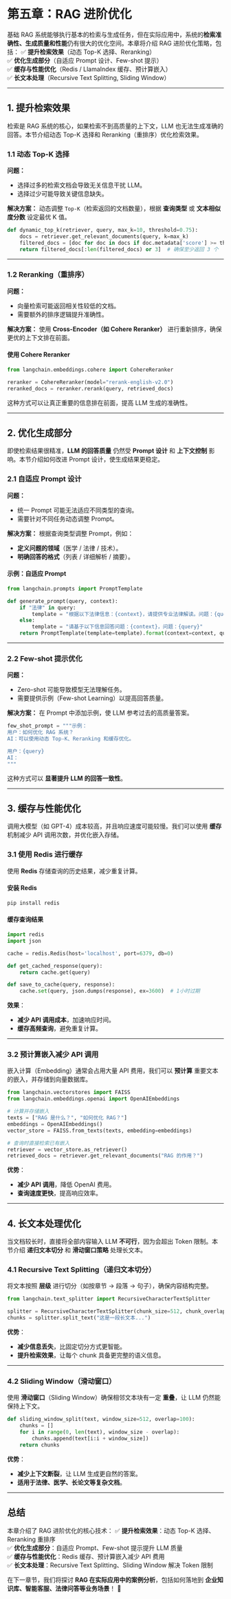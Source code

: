 # **第五章：RAG 进阶优化**

基础 RAG 系统能够执行基本的检索与生成任务，但在实际应用中，系统的**检索准确性、生成质量和性能**仍有很大的优化空间。本章将介绍 RAG 进阶优化策略，包括：
✅ **提升检索效果**（动态 Top-K 选择、Reranking）  
✅ **优化生成部分**（自适应 Prompt 设计、Few-shot 提示）  
✅ **缓存与性能优化**（Redis / LlamaIndex 缓存、预计算嵌入）  
✅ **长文本处理**（Recursive Text Splitting, Sliding Window）  

---

## **1. 提升检索效果**

检索是 RAG 系统的核心，如果检索不到高质量的上下文，LLM 也无法生成准确的回答。本节介绍动态 Top-K 选择和 Reranking（重排序）优化检索效果。

### **1.1 动态 Top-K 选择**

**问题：**

- 选择过多的检索文档会导致无关信息干扰 LLM。
- 选择过少可能导致关键信息缺失。

**解决方案：**
动态调整 `Top-K`（检索返回的文档数量），根据 **查询类型** 或 **文本相似度分数** 设定最优 K 值。

```python
def dynamic_top_k(retriever, query, max_k=10, threshold=0.75):
    docs = retriever.get_relevant_documents(query, k=max_k)
    filtered_docs = [doc for doc in docs if doc.metadata['score'] >= threshold]
    return filtered_docs[:len(filtered_docs) or 3]  # 确保至少返回 3 个
```

---

### **1.2 Reranking（重排序）**

**问题：**

- 向量检索可能返回相关性较低的文档。
- 需要额外的排序逻辑提升准确性。

**解决方案：**
使用 **Cross-Encoder（如 Cohere Reranker）** 进行重新排序，确保更优的上下文排在前面。

#### **使用 Cohere Reranker**

```python
from langchain.embeddings.cohere import CohereReranker

reranker = CohereReranker(model="rerank-english-v2.0")
reranked_docs = reranker.rerank(query, retrieved_docs)
```

这种方式可以让真正重要的信息排在前面，提高 LLM 生成的准确性。

---

## **2. 优化生成部分**

即使检索结果很精准，**LLM 的回答质量** 仍然受 **Prompt 设计** 和 **上下文控制** 影响。本节介绍如何改进 Prompt 设计，使生成结果更稳定。

### **2.1 自适应 Prompt 设计**

**问题：**

- 统一 Prompt 可能无法适应不同类型的查询。
- 需要针对不同任务动态调整 Prompt。

**解决方案：**
根据查询类型调整 Prompt，例如：

- **定义问题的领域**（医学 / 法律 / 技术）。
- **明确回答的格式**（列表 / 详细解析 / 摘要）。

#### **示例：自适应 Prompt**

```python
from langchain.prompts import PromptTemplate

def generate_prompt(query, context):
    if "法律" in query:
        template = "根据以下法律信息：{context}，请提供专业法律解读。问题：{query}"
    else:
        template = "请基于以下信息回答问题：{context}，问题：{query}"
    return PromptTemplate(template=template).format(context=context, query=query)
```

---

### **2.2 Few-shot 提示优化**

**问题：**

- Zero-shot 可能导致模型无法理解任务。
- 需要提供示例（Few-shot Learning）以提高回答质量。

**解决方案：**
在 Prompt 中添加示例，使 LLM 参考过去的高质量答案。

```python
few_shot_prompt = """示例：
用户：如何优化 RAG 系统？
AI：可以使用动态 Top-K、Reranking 和缓存优化。

用户：{query}
AI：
"""
```

这种方式可以 **显著提升 LLM 的回答一致性**。

---

## **3. 缓存与性能优化**

调用大模型（如 GPT-4）成本较高，并且响应速度可能较慢。我们可以使用 **缓存** 机制减少 API 调用次数，并优化嵌入存储。

### **3.1 使用 Redis 进行缓存**

使用 **Redis** 存储查询的历史结果，减少重复计算。

#### **安装 Redis**

```bash
pip install redis
```

#### **缓存查询结果**

```python
import redis
import json

cache = redis.Redis(host='localhost', port=6379, db=0)

def get_cached_response(query):
    return cache.get(query)

def save_to_cache(query, response):
    cache.set(query, json.dumps(response), ex=3600)  # 1小时过期
```

**效果**：

- **减少 API 调用成本**，加速响应时间。
- **缓存高频查询**，避免重复计算。

---

### **3.2 预计算嵌入减少 API 调用**

嵌入计算（Embedding）通常会占用大量 API 费用，我们可以 **预计算** 重要文本的嵌入，并存储到向量数据库。

```python
from langchain.vectorstores import FAISS
from langchain.embeddings.openai import OpenAIEmbeddings

# 计算并存储嵌入
texts = ["RAG 是什么？", "如何优化 RAG？"]
embeddings = OpenAIEmbeddings()
vector_store = FAISS.from_texts(texts, embedding=embeddings)

# 查询时直接检索已有嵌入
retriever = vector_store.as_retriever()
retrieved_docs = retriever.get_relevant_documents("RAG 的作用？")
```

**优势**：

- **减少 API 调用**，降低 OpenAI 费用。
- **查询速度更快**，提高响应效率。

---

## **4. 长文本处理优化**

当文档较长时，直接将全部内容输入 LLM **不可行**，因为会超出 Token 限制。本节介绍 **递归文本切分** 和 **滑动窗口策略** 处理长文本。

### **4.1 Recursive Text Splitting（递归文本切分）**

将文本按照 **层级** 进行切分（如按章节 → 段落 → 句子），确保内容结构完整。

```python
from langchain.text_splitter import RecursiveCharacterTextSplitter

splitter = RecursiveCharacterTextSplitter(chunk_size=512, chunk_overlap=50)
chunks = splitter.split_text("这是一段长文本...")
```

**优势**：

- **减少信息丢失**，比固定切分方式更智能。
- **提升检索效果**，让每个 chunk 具备更完整的语义信息。

---

### **4.2 Sliding Window（滑动窗口）**

使用 **滑动窗口**（Sliding Window）确保相邻文本块有一定 **重叠**，让 LLM 仍然能保持上下文。

```python
def sliding_window_split(text, window_size=512, overlap=100):
    chunks = []
    for i in range(0, len(text), window_size - overlap):
        chunks.append(text[i:i + window_size])
    return chunks
```

**优势**：

- **减少上下文断裂**，让 LLM 生成更自然的答案。
- **适用于法律、医学、长论文等复杂文档**。

---

## **总结**

本章介绍了 RAG 进阶优化的核心技术：
✅ **提升检索效果**：动态 Top-K 选择、Reranking 重排序  
✅ **优化生成部分**：自适应 Prompt、Few-shot 提示提升 LLM 质量  
✅ **缓存与性能优化**：Redis 缓存、预计算嵌入减少 API 费用  
✅ **长文本处理**：Recursive Text Splitting、Sliding Window 解决 Token 限制  

在下一章节，我们将探讨 **RAG 在实际应用中的案例分析**，包括如何落地到 **企业知识库、智能客服、法律问答等业务场景**！ 🚀
